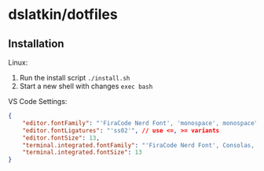 # dslatkin/dotfiles

<!--
Todos

Use `dialog` apt package to give ncurses widgets in bash scripts so that
we can prompt non-me people (I don't know how else to say that lol) for
things like chezmoi template data info, packages to install or skip, etc.
Good guide here:

    https://linuxconfig.org/how-to-use-ncurses-widgets-in-shell-scripts-on-linux

Set up install script that bootstraps system with chezmoi and does first
chezmoi apply

-   Use `dialog` package above
-   [VS Code dev containers](https://www.chezmoi.io/user-guide/machines/containers-and-vms/)

Explore or install these packages:

-   [nu shell](https://nushell.sh)
-   [Windows via winget](https://github.com/twpayne/chezmoi/issues/812)
-   [homebrew bundle](https://github.com/Homebrew/homebrew-bundle)
-   [Debian unattended upgrades](https://wiki.debian.org/UnattendedUpgrades) for updating debian packages

Set up nice aliases and functions for frequently used things

-   Some of these specific to git are already in gitconfig
-   Should have alias and shell function script files which get copied to a
    hidden home directory, then `source`ed or something into `.bashrc`, etc.
-   Useful functions I should write:
    -   Check if in bash login vs. interactive shell 
        https://unix.stackexchange.com/a/26782/496182

Set up git autocomplete

    https://github.com/git/git/blob/master/contrib/completion/git-completion.bash

-->

## Installation

Linux:

1. Run the install script `./install.sh`
2. Start a new shell with changes `exec bash`

VS Code Settings:

```json
{
	"editor.fontFamily": "'FiraCode Nerd Font', 'monospace', monospace", // Mac: "'FiraCode NF', Consolas, 'Courier New', monospace",
	"editor.fontLigatures": "'ss02'", // use <=, >= variants
	"editor.fontSize": 13,
	"terminal.integrated.fontFamily": "'FiraCode Nerd Font', Consolas, 'Courier New', monospace",
	"terminal.integrated.fontSize": 13
}
```

<!--
### Dev containers

Add this to your `settings.json` in VS Code and these dotfiles will automatically
get copied into [dev containers](https://code.visualstudio.com/docs/remote/containers):

```json
{
    "dotfiles.repository": "https://github.com/dslatkin/dotfiles.git",
    "dotfiles.targetPath": "~/dotfiles",
    "dotfiles.installCommand": "~/dotfiles/install.sh",
    "terminal.integrated.defaultProfile.linux": "fish",
    "terminal.integrated.profiles.linux": {
        "fish": {
            "path": "/usr/bin/fish"
        },
    }
}
```

If you sync your VS Code settings, `dotfile.*` settings are excluded
by default. To fix this, add this setting to revert that:

```json
{
    "settingsSync.ignoredSettings": [
        "-dotfiles.installCommand",
        "-dotfiles.repository",
        "-dotfiles.targetPath",
    ]
}
```
-->
